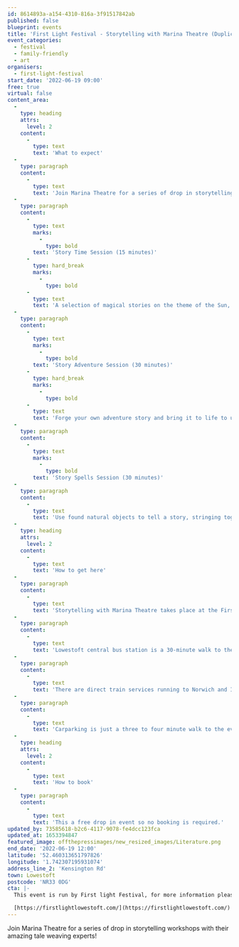 ```yaml
---
id: 8614893a-a154-4310-816a-3f91517842ab
published: false
blueprint: events
title: 'First Light Festival - Storytelling with Marina Theatre (Duplicated)'
event_categories:
  - festival
  - family-friendly
  - art
organisers:
  - first-light-festival
start_date: '2022-06-19 09:00'
free: true
virtual: false
content_area:
  -
    type: heading
    attrs:
      level: 2
    content:
      -
        type: text
        text: 'What to expect'
  -
    type: paragraph
    content:
      -
        type: text
        text: 'Join Marina Theatre for a series of drop in storytelling workshops with their amazing tale weaving experts!'
  -
    type: paragraph
    content:
      -
        type: text
        marks:
          -
            type: bold
        text: 'Story Time Session (15 minutes)'
      -
        type: hard_break
        marks:
          -
            type: bold
      -
        type: text
        text: 'A selection of magical stories on the theme of the Sun, brought to life by storytellers, for children of any age.'
  -
    type: paragraph
    content:
      -
        type: text
        marks:
          -
            type: bold
        text: 'Story Adventure Session (30 minutes)'
      -
        type: hard_break
        marks:
          -
            type: bold
      -
        type: text
        text: 'Forge your own adventure story and bring it to life to uncover buried treasure. With arts, craft and acting elements, this is perfect for children aged 3 – 7.'
  -
    type: paragraph
    content:
      -
        type: text
        marks:
          -
            type: bold
        text: 'Story Spells Session (30 minutes)'
  -
    type: paragraph
    content:
      -
        type: text
        text: 'Use found natural objects to tell a story, stringing together themes and materials to make your story come alive in your hands. A brilliant storytelling session with a beautiful keepsake you can take away after. For children aged 7+'
  -
    type: heading
    attrs:
      level: 2
    content:
      -
        type: text
        text: 'How to get here'
  -
    type: paragraph
    content:
      -
        type: text
        text: 'Storytelling with Marina Theatre takes place at the First Light Festival, NR33 0DG.'
  -
    type: paragraph
    content:
      -
        type: text
        text: 'Lowestoft central bus station is a 30-minute walk to the event site. For local services the X1, Coastal Clipper 99 and 103 stop at Kensington Road.'
  -
    type: paragraph
    content:
      -
        type: text
        text: 'There are direct train services running to Norwich and Ipswich, and on-going connections to Cambridge and London Liverpool Street. The last train from Lowestoft to Ipswich on Saturday is at 21:06. For Norwich, the last train departs Lowestoft at 23:30. For timetables, visit Greater Anglia.'
  -
    type: paragraph
    content:
      -
        type: text
        text: 'Carparking is just a three to four minute walk to the event site.'
  -
    type: heading
    attrs:
      level: 2
    content:
      -
        type: text
        text: 'How to book'
  -
    type: paragraph
    content:
      -
        type: text
        text: 'This a free drop in event so no booking is required.'
updated_by: 73585618-b2c6-4117-9078-fe4dcc123fca
updated_at: 1653394847
featured_image: offthepressimages/new_resized_images/Literature.png
end_date: '2022-06-19 12:00'
latitude: '52.460313651797826'
longitude: '1.742307195931074'
address_line_2: 'Kensington Rd'
town: Lowestoft
postcode: 'NR33 0DG'
cta: |-
  This event is run by First light Festival, for more information please get in touch via:

  [https://firstlightlowestoft.com/](https://firstlightlowestoft.com/)
---
```

Join Marina Theatre for a series of drop in storytelling workshops with their amazing tale weaving experts!